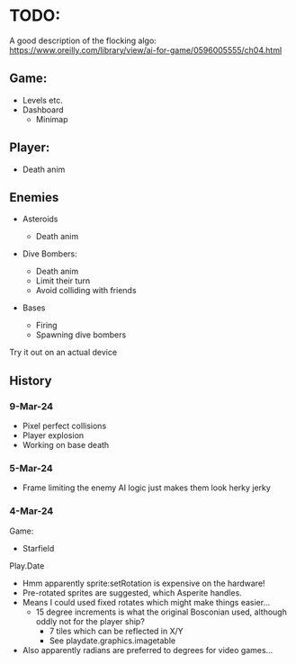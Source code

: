 # TODO:

A good description of the flocking algo: https://www.oreilly.com/library/view/ai-for-game/0596005555/ch04.html

## Game:
- Levels etc.
- Dashboard
    - Minimap

## Player:
- Death anim

## Enemies
- Asteroids
    - Death anim

- Dive Bombers:
    - Death anim
    - Limit their turn
    - Avoid colliding with friends

- Bases
    - Firing
    - Spawning dive bombers
    
Try it out on an actual device

## History

### 9-Mar-24

- Pixel perfect collisions
- Player explosion
- Working on base death

### 5-Mar-24

- Frame limiting the enemy AI logic just makes them look herky jerky

### 4-Mar-24

Game:
- Starfield

Play.Date
- Hmm apparently sprite:setRotation is expensive on the hardware!
- Pre-rotated sprites are suggested, which Asperite handles.
- Means I could used fixed rotates which might make things easier...
    - 15 degree increments is what the original Bosconian used, although oddly not for the player ship?
        - 7 tiles which can be reflected in X/Y
        - See playdate.graphics.imagetable
- Also apparently radians are preferred to degrees for video games...
